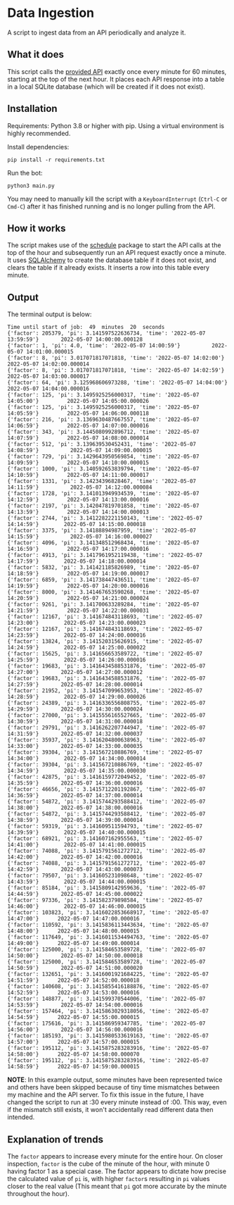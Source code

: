 # Data Ingestion

A script to ingest data from an API periodically and analyze it.

## What it does

This script calls the [provided API]() exactly once every minute for 60 minutes, starting at the top of the next hour. It places each API response into a table in a local SQLite database (which will be created if it does not exist).

## Installation

Requirements: Python 3.8 or higher with pip. Using a virtual environment is highly recommended.

Install dependencies:
```
pip install -r requirements.txt
```
Run the bot:
```
python3 main.py
```

You may need to manually kill the script with a `KeyboardInterrupt` (`Ctrl-C` or `Cmd-C`) after it has finished running and is no longer pulling from the API.

## How it works

The script makes use of the [schedule]() package to start the API calls at the top of the hour and subsequently run an API request exactly once a minute. It uses [SQLAlchemy]() to create the database table if it does not exist, and clears the table if it already exists. It inserts a row into this table every minute.

## Output

The terminal output is below:
```
Time until start of job:  49  minutes  20  seconds
{'factor': 205379, 'pi': 3.141597522636734, 'time': '2022-05-07 13:59:59'}       2022-05-07 14:00:00.000128
{'factor': 1, 'pi': 4.0, 'time': '2022-05-07 14:00:59'}          2022-05-07 14:01:00.000015
{'factor': 8, 'pi': 3.017071817071818, 'time': '2022-05-07 14:02:00'}    2022-05-07 14:02:00.000014
{'factor': 8, 'pi': 3.017071817071818, 'time': '2022-05-07 14:02:59'}    2022-05-07 14:03:00.000017
{'factor': 64, 'pi': 3.125968606973288, 'time': '2022-05-07 14:04:00'}   2022-05-07 14:04:00.000016
{'factor': 125, 'pi': 3.1495925256000317, 'time': '2022-05-07 14:05:00'}         2022-05-07 14:05:00.000026
{'factor': 125, 'pi': 3.1495925256000317, 'time': '2022-05-07 14:05:59'}         2022-05-07 14:06:00.000118
{'factor': 216, 'pi': 3.1369630487667557, 'time': '2022-05-07 14:06:59'}         2022-05-07 14:07:00.000016
{'factor': 343, 'pi': 3.1445080992896712, 'time': '2022-05-07 14:07:59'}         2022-05-07 14:08:00.000014
{'factor': 512, 'pi': 3.139639530452431, 'time': '2022-05-07 14:08:59'}          2022-05-07 14:09:00.000015
{'factor': 729, 'pi': 3.1429643950569854, 'time': '2022-05-07 14:09:59'}         2022-05-07 14:10:00.000015
{'factor': 1000, 'pi': 3.140592653839794, 'time': '2022-05-07 14:10:59'}         2022-05-07 14:11:00.000017
{'factor': 1331, 'pi': 3.14234396828467, 'time': '2022-05-07 14:11:59'}          2022-05-07 14:12:00.000084
{'factor': 1728, 'pi': 3.141013949934539, 'time': '2022-05-07 14:12:59'}         2022-05-07 14:13:00.000016
{'factor': 2197, 'pi': 3.142047819701858, 'time': '2022-05-07 14:13:59'}         2022-05-07 14:14:00.000013
{'factor': 2744, 'pi': 3.1412282221150143, 'time': '2022-05-07 14:14:59'}        2022-05-07 14:15:00.000018
{'factor': 3375, 'pi': 3.14188894987959, 'time': '2022-05-07 14:15:59'}          2022-05-07 14:16:00.000027
{'factor': 4096, 'pi': 3.141348512968434, 'time': '2022-05-07 14:16:59'}         2022-05-07 14:17:00.000016
{'factor': 4913, 'pi': 3.1417961952119438, 'time': '2022-05-07 14:17:59'}        2022-05-07 14:18:00.000014
{'factor': 5832, 'pi': 3.141421185826989, 'time': '2022-05-07 14:18:59'}         2022-05-07 14:19:00.000017
{'factor': 6859, 'pi': 3.141738447436511, 'time': '2022-05-07 14:19:59'}         2022-05-07 14:20:00.000016
{'factor': 8000, 'pi': 3.141467653590268, 'time': '2022-05-07 14:20:59'}         2022-05-07 14:21:00.000024
{'factor': 9261, 'pi': 3.141700633289284, 'time': '2022-05-07 14:21:59'}         2022-05-07 14:22:00.000031
{'factor': 12167, 'pi': 3.141674843118693, 'time': '2022-05-07 14:23:00'}        2022-05-07 14:23:00.000023
{'factor': 12167, 'pi': 3.141674843118693, 'time': '2022-05-07 14:23:59'}        2022-05-07 14:24:00.000016
{'factor': 13824, 'pi': 3.141520315626915, 'time': '2022-05-07 14:24:59'}        2022-05-07 14:25:00.000022
{'factor': 15625, 'pi': 3.141656653589722, 'time': '2022-05-07 14:25:59'}        2022-05-07 14:26:00.000016
{'factor': 19683, 'pi': 3.1416434588531876, 'time': '2022-05-07 14:27:00'}       2022-05-07 14:27:00.000012
{'factor': 19683, 'pi': 3.1416434588531876, 'time': '2022-05-07 14:27:59'}       2022-05-07 14:28:00.000014
{'factor': 21952, 'pi': 3.141547099653953, 'time': '2022-05-07 14:28:59'}        2022-05-07 14:29:00.000026
{'factor': 24389, 'pi': 3.1416336556808755, 'time': '2022-05-07 14:29:59'}       2022-05-07 14:30:00.000024
{'factor': 27000, 'pi': 3.1415556165527665, 'time': '2022-05-07 14:30:59'}       2022-05-07 14:31:00.000018
{'factor': 29791, 'pi': 3.1416262207744947, 'time': '2022-05-07 14:31:59'}       2022-05-07 14:32:00.000037
{'factor': 35937, 'pi': 3.1416204800638963, 'time': '2022-05-07 14:33:00'}       2022-05-07 14:33:00.000035
{'factor': 39304, 'pi': 3.141567210886769, 'time': '2022-05-07 14:34:00'}        2022-05-07 14:34:00.000014
{'factor': 39304, 'pi': 3.141567210886769, 'time': '2022-05-07 14:34:59'}        2022-05-07 14:35:00.000030
{'factor': 42875, 'pi': 3.1416159772049452, 'time': '2022-05-07 14:35:59'}       2022-05-07 14:36:00.000016
{'factor': 46656, 'pi': 3.1415712201192867, 'time': '2022-05-07 14:36:59'}       2022-05-07 14:37:00.000014
{'factor': 54872, 'pi': 3.1415744293588412, 'time': '2022-05-07 14:38:00'}       2022-05-07 14:38:00.000016
{'factor': 54872, 'pi': 3.1415744293588412, 'time': '2022-05-07 14:38:59'}       2022-05-07 14:39:00.000014
{'factor': 59319, 'pi': 3.141609511594793, 'time': '2022-05-07 14:39:59'}        2022-05-07 14:40:00.000015
{'factor': 68921, 'pi': 3.141607162955563, 'time': '2022-05-07 14:41:00'}        2022-05-07 14:41:00.000015
{'factor': 74088, 'pi': 3.1415791561272712, 'time': '2022-05-07 14:42:00'}       2022-05-07 14:42:00.000016
{'factor': 74088, 'pi': 3.1415791561272712, 'time': '2022-05-07 14:42:59'}       2022-05-07 14:43:00.000073
{'factor': 79507, 'pi': 3.141605231098648, 'time': '2022-05-07 14:43:59'}        2022-05-07 14:44:00.000015
{'factor': 85184, 'pi': 3.1415809142959636, 'time': '2022-05-07 14:44:59'}       2022-05-07 14:45:00.000022
{'factor': 97336, 'pi': 3.141582379898584, 'time': '2022-05-07 14:46:00'}        2022-05-07 14:46:00.000015
{'factor': 103823, 'pi': 3.1416022853668917, 'time': '2022-05-07 14:47:00'}      2022-05-07 14:47:00.000016
{'factor': 110592, 'pi': 3.1415836113443634, 'time': '2022-05-07 14:48:00'}      2022-05-07 14:48:00.000015
{'factor': 117649, 'pi': 3.1416011534494763, 'time': '2022-05-07 14:49:00'}      2022-05-07 14:49:00.000014
{'factor': 125000, 'pi': 3.141584653589728, 'time': '2022-05-07 14:50:00'}       2022-05-07 14:50:00.000018
{'factor': 125000, 'pi': 3.141584653589728, 'time': '2022-05-07 14:50:59'}       2022-05-07 14:51:00.000020
{'factor': 132651, 'pi': 3.1416001921684225, 'time': '2022-05-07 14:51:59'}      2022-05-07 14:52:00.000018
{'factor': 140608, 'pi': 3.1415855416188876, 'time': '2022-05-07 14:52:59'}      2022-05-07 14:53:00.000016
{'factor': 148877, 'pi': 3.141599370544006, 'time': '2022-05-07 14:53:59'}       2022-05-07 14:54:00.000016
{'factor': 157464, 'pi': 3.1415863029318056, 'time': '2022-05-07 14:54:59'}      2022-05-07 14:55:00.000015
{'factor': 175616, 'pi': 3.141586959347785, 'time': '2022-05-07 14:56:00'}       2022-05-07 14:56:00.000016
{'factor': 185193, 'pi': 3.1415980533619163, 'time': '2022-05-07 14:57:00'}      2022-05-07 14:57:00.000015
{'factor': 195112, 'pi': 3.1415875283283916, 'time': '2022-05-07 14:58:00'}      2022-05-07 14:58:00.000070
{'factor': 195112, 'pi': 3.1415875283283916, 'time': '2022-05-07 14:58:59'}      2022-05-07 14:59:00.000015
```

**NOTE**: In this example output, some minutes have been represented twice and others have been skipped because of tiny time mismatches between my machine and the API server. To fix this issue in the future, I have changed the script to run at :30 every minute instead of :00. This way, even if the mismatch still exists, it won't accidentally read different data then intended.

## Explanation of trends

The `factor` appears to increase every minute for the entire hour. On closer inspection, `factor` is the cube of the minute of the hour, with minute 0 having factor 1 as a special case. The factor appears to dictate how precise the calculated value of `pi` is, with higher `factor`s resulting in `pi` values closer to the real value (This meant that `pi` got more accurate by the minute throughout the hour). 